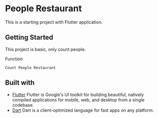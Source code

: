 # People Restaurant

This is a starting project with Flutter application.

## Getting Started

This project is basic, only count people.

Function
```
Count People Restaurant
```

## Built with

* [Flutter](https://flutter.dev/) Flutter is Google's UI toolkit for building beautiful, natively compiled applications for mobile, web, and desktop from a single codebase.
* [Dart](https://dart.dev) Dart is a client-optimized language for fast apps on any platform.
